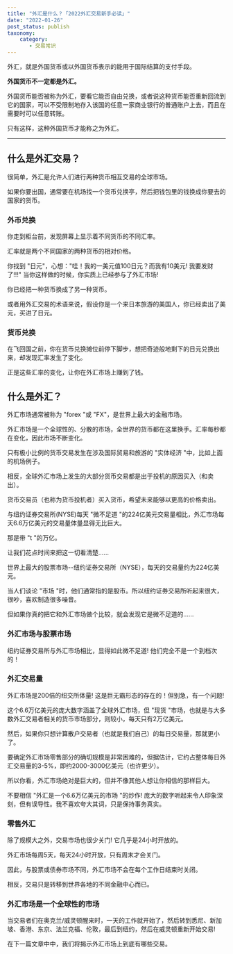 ```yaml
---
title: "外汇是什么？「2022外汇交易新手必读」"
date: "2022-01-26"
post_status: publish
taxonomy:
    category: 
       - 交易常识
---
```


外汇，就是外国货币或以外国货币表示的能用于国际结算的支付手段。

**外国货币不一定都是外汇。**

外国货币能否被称为外汇，要看它能否自由兑换，或者说这种货币能否重新回流到它的国家，可以不受限制地存入该国的任意一家商业银行的普通账户上去，而且在需要时可以任意转账。

只有这样，这种外国货币才能称之为外汇。

* * *

## 什么是外汇交易？

很简单，外汇是允许人们进行两种货币相互交易的全球市场。

如果你要出国，通常要在机场找一个货币兑换亭，然后把钱包里的钱换成你要去的国家的货币。

### 外币兑换

你走到柜台前，发现屏幕上显示着不同货币的不同汇率。

汇率就是两个不同国家的两种货币的相对价格。

你找到 "日元"，心想："哇！我的一美元值100日元？而我有10美元! 我要发财了!!!" 当你这样做的时候，你实质上已经参与了外汇市场!

你已经把一种货币换成了另一种货币。

或者用外汇交易的术语来说，假设你是一个来日本旅游的美国人，你已经卖出了美元，买进了日元。

### 货币兑换

在飞回国之前，你在货币兑换摊位前停下脚步，想把奇迹般地剩下的日元兑换出来，却发现汇率发生了变化。

正是这些汇率的变化，让你在外汇市场上赚到了钱。

## 什么是外汇？

外汇市场通常被称为 "forex "或 "FX"，是世界上最大的金融市场。

外汇市场是一个全球性的、分散的市场，全世界的货币都在这里换手。汇率每秒都在变化，因此市场不断变化。

只有极小比例的货币交易发生在涉及国际贸易和旅游的 "实体经济 "中，比如上面的机场例子。

相反，全球外汇市场上发生的大部分货币交易都是出于投机的原因买入（和卖出）。

货币交易员（也称为货币投机者）买入货币，希望未来能够以更高的价格卖出。

与纽约证券交易所(NYSE)每天 "微不足道 "的224亿美元交易量相比，外汇市场每天6.6万亿美元的交易量体量显得无比巨大。

那是带 "t "的万亿。

让我们花点时间来把这一切看清楚......

世界上最大的股票市场--纽约证券交易所（NYSE），每天的交易量约为224亿美元。

当人们谈论 "市场 "时，他们通常指的是股市。所以纽约证券交易所听起来很大，很吵，喜欢制造很多噪音。

但如果你真的把它和外汇市场做个比较，就会发现它是微不足道的......

### 外汇市场与股票市场

纽约证券交易所与外汇市场相比，显得如此微不足道! 他们完全不是一个到档次的！

### 外汇交易量

外汇市场是200倍的纽交所体量! 这是巨无霸形态的存在的！但别急，有一个问题!

这个6.6万亿美元的庞大数字涵盖了全球外汇市场，但 "现货 "市场，也就是与大多数外汇交易者相关的货币市场部分，则较小，每天只有2万亿美元。

然后，如果你只想计算散户交易者（也就是我们自己）的每日交易量，那就更小了。

要确定外汇市场零售部分的确切规模是非常困难的，但据估计，它约占整体每日外汇交易量的3-5%，即约2000-3000亿美元（也许更少）。

所以你看，外汇市场绝对是巨大的，但并不像其他人想让你相信的那样巨大。

不要相信 "外汇是一个6.6万亿美元的市场 "的炒作! 庞大的数字听起来令人印象深刻，但有误导性。我不喜欢夸大其词，只是保持事务真实。

### 零售外汇

除了规模大之外，交易市场也很少关门! 它几乎是24小时开放的。

外汇市场每周5天，每天24小时开放，只有周末才会关门。

因此，与股票或债券市场不同，外汇市场不会在每个工作日结束时关闭。

相反，交易只是转移到世界各地的不同金融中心而已。

### 外汇市场是一个全球性的市场

当交易者们在奥克兰/威灵顿醒来时，一天的工作就开始了，然后转到悉尼、新加坡、香港、东京、法兰克福、伦敦，最后到纽约，然后在威灵顿重新开始交易!

在下一篇文章中中，我们将揭示外汇市场上到底有哪些交易。
